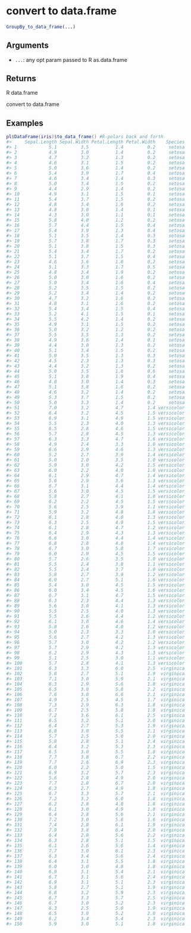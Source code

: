 # convert to data.frame

```r
GroupBy_to_data_frame(...)
```

## Arguments

- `...`: any opt param passed to R as.data.frame

## Returns

R data.frame

convert to data.frame

## Examples

<pre class='r-example'><code><span class='r-in'><span><span class='va'>pl</span><span class='op'>$</span><span class='fu'>DataFrame</span><span class='op'>(</span><span class='va'>iris</span><span class='op'>)</span><span class='op'>$</span><span class='fu'>to_data_frame</span><span class='op'>(</span><span class='op'>)</span> <span class='co'>#R-polars back and forth</span></span></span>
<span class='r-out co'><span class='r-pr'>#&gt;</span>     Sepal.Length Sepal.Width Petal.Length Petal.Width    Species</span>
<span class='r-out co'><span class='r-pr'>#&gt;</span> 1            5.1         3.5          1.4         0.2     setosa</span>
<span class='r-out co'><span class='r-pr'>#&gt;</span> 2            4.9         3.0          1.4         0.2     setosa</span>
<span class='r-out co'><span class='r-pr'>#&gt;</span> 3            4.7         3.2          1.3         0.2     setosa</span>
<span class='r-out co'><span class='r-pr'>#&gt;</span> 4            4.6         3.1          1.5         0.2     setosa</span>
<span class='r-out co'><span class='r-pr'>#&gt;</span> 5            5.0         3.6          1.4         0.2     setosa</span>
<span class='r-out co'><span class='r-pr'>#&gt;</span> 6            5.4         3.9          1.7         0.4     setosa</span>
<span class='r-out co'><span class='r-pr'>#&gt;</span> 7            4.6         3.4          1.4         0.3     setosa</span>
<span class='r-out co'><span class='r-pr'>#&gt;</span> 8            5.0         3.4          1.5         0.2     setosa</span>
<span class='r-out co'><span class='r-pr'>#&gt;</span> 9            4.4         2.9          1.4         0.2     setosa</span>
<span class='r-out co'><span class='r-pr'>#&gt;</span> 10           4.9         3.1          1.5         0.1     setosa</span>
<span class='r-out co'><span class='r-pr'>#&gt;</span> 11           5.4         3.7          1.5         0.2     setosa</span>
<span class='r-out co'><span class='r-pr'>#&gt;</span> 12           4.8         3.4          1.6         0.2     setosa</span>
<span class='r-out co'><span class='r-pr'>#&gt;</span> 13           4.8         3.0          1.4         0.1     setosa</span>
<span class='r-out co'><span class='r-pr'>#&gt;</span> 14           4.3         3.0          1.1         0.1     setosa</span>
<span class='r-out co'><span class='r-pr'>#&gt;</span> 15           5.8         4.0          1.2         0.2     setosa</span>
<span class='r-out co'><span class='r-pr'>#&gt;</span> 16           5.7         4.4          1.5         0.4     setosa</span>
<span class='r-out co'><span class='r-pr'>#&gt;</span> 17           5.4         3.9          1.3         0.4     setosa</span>
<span class='r-out co'><span class='r-pr'>#&gt;</span> 18           5.1         3.5          1.4         0.3     setosa</span>
<span class='r-out co'><span class='r-pr'>#&gt;</span> 19           5.7         3.8          1.7         0.3     setosa</span>
<span class='r-out co'><span class='r-pr'>#&gt;</span> 20           5.1         3.8          1.5         0.3     setosa</span>
<span class='r-out co'><span class='r-pr'>#&gt;</span> 21           5.4         3.4          1.7         0.2     setosa</span>
<span class='r-out co'><span class='r-pr'>#&gt;</span> 22           5.1         3.7          1.5         0.4     setosa</span>
<span class='r-out co'><span class='r-pr'>#&gt;</span> 23           4.6         3.6          1.0         0.2     setosa</span>
<span class='r-out co'><span class='r-pr'>#&gt;</span> 24           5.1         3.3          1.7         0.5     setosa</span>
<span class='r-out co'><span class='r-pr'>#&gt;</span> 25           4.8         3.4          1.9         0.2     setosa</span>
<span class='r-out co'><span class='r-pr'>#&gt;</span> 26           5.0         3.0          1.6         0.2     setosa</span>
<span class='r-out co'><span class='r-pr'>#&gt;</span> 27           5.0         3.4          1.6         0.4     setosa</span>
<span class='r-out co'><span class='r-pr'>#&gt;</span> 28           5.2         3.5          1.5         0.2     setosa</span>
<span class='r-out co'><span class='r-pr'>#&gt;</span> 29           5.2         3.4          1.4         0.2     setosa</span>
<span class='r-out co'><span class='r-pr'>#&gt;</span> 30           4.7         3.2          1.6         0.2     setosa</span>
<span class='r-out co'><span class='r-pr'>#&gt;</span> 31           4.8         3.1          1.6         0.2     setosa</span>
<span class='r-out co'><span class='r-pr'>#&gt;</span> 32           5.4         3.4          1.5         0.4     setosa</span>
<span class='r-out co'><span class='r-pr'>#&gt;</span> 33           5.2         4.1          1.5         0.1     setosa</span>
<span class='r-out co'><span class='r-pr'>#&gt;</span> 34           5.5         4.2          1.4         0.2     setosa</span>
<span class='r-out co'><span class='r-pr'>#&gt;</span> 35           4.9         3.1          1.5         0.2     setosa</span>
<span class='r-out co'><span class='r-pr'>#&gt;</span> 36           5.0         3.2          1.2         0.2     setosa</span>
<span class='r-out co'><span class='r-pr'>#&gt;</span> 37           5.5         3.5          1.3         0.2     setosa</span>
<span class='r-out co'><span class='r-pr'>#&gt;</span> 38           4.9         3.6          1.4         0.1     setosa</span>
<span class='r-out co'><span class='r-pr'>#&gt;</span> 39           4.4         3.0          1.3         0.2     setosa</span>
<span class='r-out co'><span class='r-pr'>#&gt;</span> 40           5.1         3.4          1.5         0.2     setosa</span>
<span class='r-out co'><span class='r-pr'>#&gt;</span> 41           5.0         3.5          1.3         0.3     setosa</span>
<span class='r-out co'><span class='r-pr'>#&gt;</span> 42           4.5         2.3          1.3         0.3     setosa</span>
<span class='r-out co'><span class='r-pr'>#&gt;</span> 43           4.4         3.2          1.3         0.2     setosa</span>
<span class='r-out co'><span class='r-pr'>#&gt;</span> 44           5.0         3.5          1.6         0.6     setosa</span>
<span class='r-out co'><span class='r-pr'>#&gt;</span> 45           5.1         3.8          1.9         0.4     setosa</span>
<span class='r-out co'><span class='r-pr'>#&gt;</span> 46           4.8         3.0          1.4         0.3     setosa</span>
<span class='r-out co'><span class='r-pr'>#&gt;</span> 47           5.1         3.8          1.6         0.2     setosa</span>
<span class='r-out co'><span class='r-pr'>#&gt;</span> 48           4.6         3.2          1.4         0.2     setosa</span>
<span class='r-out co'><span class='r-pr'>#&gt;</span> 49           5.3         3.7          1.5         0.2     setosa</span>
<span class='r-out co'><span class='r-pr'>#&gt;</span> 50           5.0         3.3          1.4         0.2     setosa</span>
<span class='r-out co'><span class='r-pr'>#&gt;</span> 51           7.0         3.2          4.7         1.4 versicolor</span>
<span class='r-out co'><span class='r-pr'>#&gt;</span> 52           6.4         3.2          4.5         1.5 versicolor</span>
<span class='r-out co'><span class='r-pr'>#&gt;</span> 53           6.9         3.1          4.9         1.5 versicolor</span>
<span class='r-out co'><span class='r-pr'>#&gt;</span> 54           5.5         2.3          4.0         1.3 versicolor</span>
<span class='r-out co'><span class='r-pr'>#&gt;</span> 55           6.5         2.8          4.6         1.5 versicolor</span>
<span class='r-out co'><span class='r-pr'>#&gt;</span> 56           5.7         2.8          4.5         1.3 versicolor</span>
<span class='r-out co'><span class='r-pr'>#&gt;</span> 57           6.3         3.3          4.7         1.6 versicolor</span>
<span class='r-out co'><span class='r-pr'>#&gt;</span> 58           4.9         2.4          3.3         1.0 versicolor</span>
<span class='r-out co'><span class='r-pr'>#&gt;</span> 59           6.6         2.9          4.6         1.3 versicolor</span>
<span class='r-out co'><span class='r-pr'>#&gt;</span> 60           5.2         2.7          3.9         1.4 versicolor</span>
<span class='r-out co'><span class='r-pr'>#&gt;</span> 61           5.0         2.0          3.5         1.0 versicolor</span>
<span class='r-out co'><span class='r-pr'>#&gt;</span> 62           5.9         3.0          4.2         1.5 versicolor</span>
<span class='r-out co'><span class='r-pr'>#&gt;</span> 63           6.0         2.2          4.0         1.0 versicolor</span>
<span class='r-out co'><span class='r-pr'>#&gt;</span> 64           6.1         2.9          4.7         1.4 versicolor</span>
<span class='r-out co'><span class='r-pr'>#&gt;</span> 65           5.6         2.9          3.6         1.3 versicolor</span>
<span class='r-out co'><span class='r-pr'>#&gt;</span> 66           6.7         3.1          4.4         1.4 versicolor</span>
<span class='r-out co'><span class='r-pr'>#&gt;</span> 67           5.6         3.0          4.5         1.5 versicolor</span>
<span class='r-out co'><span class='r-pr'>#&gt;</span> 68           5.8         2.7          4.1         1.0 versicolor</span>
<span class='r-out co'><span class='r-pr'>#&gt;</span> 69           6.2         2.2          4.5         1.5 versicolor</span>
<span class='r-out co'><span class='r-pr'>#&gt;</span> 70           5.6         2.5          3.9         1.1 versicolor</span>
<span class='r-out co'><span class='r-pr'>#&gt;</span> 71           5.9         3.2          4.8         1.8 versicolor</span>
<span class='r-out co'><span class='r-pr'>#&gt;</span> 72           6.1         2.8          4.0         1.3 versicolor</span>
<span class='r-out co'><span class='r-pr'>#&gt;</span> 73           6.3         2.5          4.9         1.5 versicolor</span>
<span class='r-out co'><span class='r-pr'>#&gt;</span> 74           6.1         2.8          4.7         1.2 versicolor</span>
<span class='r-out co'><span class='r-pr'>#&gt;</span> 75           6.4         2.9          4.3         1.3 versicolor</span>
<span class='r-out co'><span class='r-pr'>#&gt;</span> 76           6.6         3.0          4.4         1.4 versicolor</span>
<span class='r-out co'><span class='r-pr'>#&gt;</span> 77           6.8         2.8          4.8         1.4 versicolor</span>
<span class='r-out co'><span class='r-pr'>#&gt;</span> 78           6.7         3.0          5.0         1.7 versicolor</span>
<span class='r-out co'><span class='r-pr'>#&gt;</span> 79           6.0         2.9          4.5         1.5 versicolor</span>
<span class='r-out co'><span class='r-pr'>#&gt;</span> 80           5.7         2.6          3.5         1.0 versicolor</span>
<span class='r-out co'><span class='r-pr'>#&gt;</span> 81           5.5         2.4          3.8         1.1 versicolor</span>
<span class='r-out co'><span class='r-pr'>#&gt;</span> 82           5.5         2.4          3.7         1.0 versicolor</span>
<span class='r-out co'><span class='r-pr'>#&gt;</span> 83           5.8         2.7          3.9         1.2 versicolor</span>
<span class='r-out co'><span class='r-pr'>#&gt;</span> 84           6.0         2.7          5.1         1.6 versicolor</span>
<span class='r-out co'><span class='r-pr'>#&gt;</span> 85           5.4         3.0          4.5         1.5 versicolor</span>
<span class='r-out co'><span class='r-pr'>#&gt;</span> 86           6.0         3.4          4.5         1.6 versicolor</span>
<span class='r-out co'><span class='r-pr'>#&gt;</span> 87           6.7         3.1          4.7         1.5 versicolor</span>
<span class='r-out co'><span class='r-pr'>#&gt;</span> 88           6.3         2.3          4.4         1.3 versicolor</span>
<span class='r-out co'><span class='r-pr'>#&gt;</span> 89           5.6         3.0          4.1         1.3 versicolor</span>
<span class='r-out co'><span class='r-pr'>#&gt;</span> 90           5.5         2.5          4.0         1.3 versicolor</span>
<span class='r-out co'><span class='r-pr'>#&gt;</span> 91           5.5         2.6          4.4         1.2 versicolor</span>
<span class='r-out co'><span class='r-pr'>#&gt;</span> 92           6.1         3.0          4.6         1.4 versicolor</span>
<span class='r-out co'><span class='r-pr'>#&gt;</span> 93           5.8         2.6          4.0         1.2 versicolor</span>
<span class='r-out co'><span class='r-pr'>#&gt;</span> 94           5.0         2.3          3.3         1.0 versicolor</span>
<span class='r-out co'><span class='r-pr'>#&gt;</span> 95           5.6         2.7          4.2         1.3 versicolor</span>
<span class='r-out co'><span class='r-pr'>#&gt;</span> 96           5.7         3.0          4.2         1.2 versicolor</span>
<span class='r-out co'><span class='r-pr'>#&gt;</span> 97           5.7         2.9          4.2         1.3 versicolor</span>
<span class='r-out co'><span class='r-pr'>#&gt;</span> 98           6.2         2.9          4.3         1.3 versicolor</span>
<span class='r-out co'><span class='r-pr'>#&gt;</span> 99           5.1         2.5          3.0         1.1 versicolor</span>
<span class='r-out co'><span class='r-pr'>#&gt;</span> 100          5.7         2.8          4.1         1.3 versicolor</span>
<span class='r-out co'><span class='r-pr'>#&gt;</span> 101          6.3         3.3          6.0         2.5  virginica</span>
<span class='r-out co'><span class='r-pr'>#&gt;</span> 102          5.8         2.7          5.1         1.9  virginica</span>
<span class='r-out co'><span class='r-pr'>#&gt;</span> 103          7.1         3.0          5.9         2.1  virginica</span>
<span class='r-out co'><span class='r-pr'>#&gt;</span> 104          6.3         2.9          5.6         1.8  virginica</span>
<span class='r-out co'><span class='r-pr'>#&gt;</span> 105          6.5         3.0          5.8         2.2  virginica</span>
<span class='r-out co'><span class='r-pr'>#&gt;</span> 106          7.6         3.0          6.6         2.1  virginica</span>
<span class='r-out co'><span class='r-pr'>#&gt;</span> 107          4.9         2.5          4.5         1.7  virginica</span>
<span class='r-out co'><span class='r-pr'>#&gt;</span> 108          7.3         2.9          6.3         1.8  virginica</span>
<span class='r-out co'><span class='r-pr'>#&gt;</span> 109          6.7         2.5          5.8         1.8  virginica</span>
<span class='r-out co'><span class='r-pr'>#&gt;</span> 110          7.2         3.6          6.1         2.5  virginica</span>
<span class='r-out co'><span class='r-pr'>#&gt;</span> 111          6.5         3.2          5.1         2.0  virginica</span>
<span class='r-out co'><span class='r-pr'>#&gt;</span> 112          6.4         2.7          5.3         1.9  virginica</span>
<span class='r-out co'><span class='r-pr'>#&gt;</span> 113          6.8         3.0          5.5         2.1  virginica</span>
<span class='r-out co'><span class='r-pr'>#&gt;</span> 114          5.7         2.5          5.0         2.0  virginica</span>
<span class='r-out co'><span class='r-pr'>#&gt;</span> 115          5.8         2.8          5.1         2.4  virginica</span>
<span class='r-out co'><span class='r-pr'>#&gt;</span> 116          6.4         3.2          5.3         2.3  virginica</span>
<span class='r-out co'><span class='r-pr'>#&gt;</span> 117          6.5         3.0          5.5         1.8  virginica</span>
<span class='r-out co'><span class='r-pr'>#&gt;</span> 118          7.7         3.8          6.7         2.2  virginica</span>
<span class='r-out co'><span class='r-pr'>#&gt;</span> 119          7.7         2.6          6.9         2.3  virginica</span>
<span class='r-out co'><span class='r-pr'>#&gt;</span> 120          6.0         2.2          5.0         1.5  virginica</span>
<span class='r-out co'><span class='r-pr'>#&gt;</span> 121          6.9         3.2          5.7         2.3  virginica</span>
<span class='r-out co'><span class='r-pr'>#&gt;</span> 122          5.6         2.8          4.9         2.0  virginica</span>
<span class='r-out co'><span class='r-pr'>#&gt;</span> 123          7.7         2.8          6.7         2.0  virginica</span>
<span class='r-out co'><span class='r-pr'>#&gt;</span> 124          6.3         2.7          4.9         1.8  virginica</span>
<span class='r-out co'><span class='r-pr'>#&gt;</span> 125          6.7         3.3          5.7         2.1  virginica</span>
<span class='r-out co'><span class='r-pr'>#&gt;</span> 126          7.2         3.2          6.0         1.8  virginica</span>
<span class='r-out co'><span class='r-pr'>#&gt;</span> 127          6.2         2.8          4.8         1.8  virginica</span>
<span class='r-out co'><span class='r-pr'>#&gt;</span> 128          6.1         3.0          4.9         1.8  virginica</span>
<span class='r-out co'><span class='r-pr'>#&gt;</span> 129          6.4         2.8          5.6         2.1  virginica</span>
<span class='r-out co'><span class='r-pr'>#&gt;</span> 130          7.2         3.0          5.8         1.6  virginica</span>
<span class='r-out co'><span class='r-pr'>#&gt;</span> 131          7.4         2.8          6.1         1.9  virginica</span>
<span class='r-out co'><span class='r-pr'>#&gt;</span> 132          7.9         3.8          6.4         2.0  virginica</span>
<span class='r-out co'><span class='r-pr'>#&gt;</span> 133          6.4         2.8          5.6         2.2  virginica</span>
<span class='r-out co'><span class='r-pr'>#&gt;</span> 134          6.3         2.8          5.1         1.5  virginica</span>
<span class='r-out co'><span class='r-pr'>#&gt;</span> 135          6.1         2.6          5.6         1.4  virginica</span>
<span class='r-out co'><span class='r-pr'>#&gt;</span> 136          7.7         3.0          6.1         2.3  virginica</span>
<span class='r-out co'><span class='r-pr'>#&gt;</span> 137          6.3         3.4          5.6         2.4  virginica</span>
<span class='r-out co'><span class='r-pr'>#&gt;</span> 138          6.4         3.1          5.5         1.8  virginica</span>
<span class='r-out co'><span class='r-pr'>#&gt;</span> 139          6.0         3.0          4.8         1.8  virginica</span>
<span class='r-out co'><span class='r-pr'>#&gt;</span> 140          6.9         3.1          5.4         2.1  virginica</span>
<span class='r-out co'><span class='r-pr'>#&gt;</span> 141          6.7         3.1          5.6         2.4  virginica</span>
<span class='r-out co'><span class='r-pr'>#&gt;</span> 142          6.9         3.1          5.1         2.3  virginica</span>
<span class='r-out co'><span class='r-pr'>#&gt;</span> 143          5.8         2.7          5.1         1.9  virginica</span>
<span class='r-out co'><span class='r-pr'>#&gt;</span> 144          6.8         3.2          5.9         2.3  virginica</span>
<span class='r-out co'><span class='r-pr'>#&gt;</span> 145          6.7         3.3          5.7         2.5  virginica</span>
<span class='r-out co'><span class='r-pr'>#&gt;</span> 146          6.7         3.0          5.2         2.3  virginica</span>
<span class='r-out co'><span class='r-pr'>#&gt;</span> 147          6.3         2.5          5.0         1.9  virginica</span>
<span class='r-out co'><span class='r-pr'>#&gt;</span> 148          6.5         3.0          5.2         2.0  virginica</span>
<span class='r-out co'><span class='r-pr'>#&gt;</span> 149          6.2         3.4          5.4         2.3  virginica</span>
<span class='r-out co'><span class='r-pr'>#&gt;</span> 150          5.9         3.0          5.1         1.8  virginica</span>
 </code></pre>